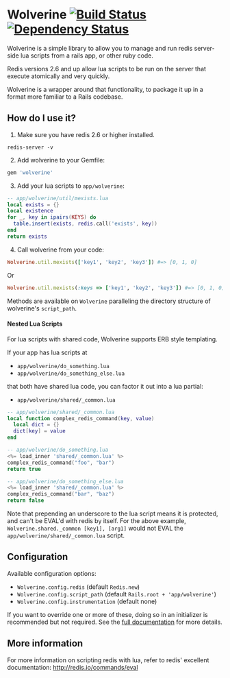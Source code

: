 # Wolverine [![Build Status](https://secure.travis-ci.org/burke/wolverine.png)](http://travis-ci.org/burke/wolverine) [![Dependency Status](https://gemnasium.com/Shopify/wolverine.png)](https://gemnasium.com/Shopify/wolverine)

Wolverine is a simple library to allow you to manage and run redis server-side lua scripts from a rails app, or other ruby code.

Redis versions 2.6 and up allow lua scripts to be run on the server that execute atomically and very quickly.

Wolverine is a wrapper around that functionality, to package it up in a format more familiar to a Rails codebase.

## How do I use it?

1) Make sure you have redis 2.6 or higher installed.

```
redis-server -v
```

2) Add wolverine to your Gemfile:

```ruby
gem 'wolverine'
```

3) Add your lua scripts to `app/wolverine`:

```lua
-- app/wolverine/util/mexists.lua
local exists = {}
local existence
for _, key in ipairs(KEYS) do
  table.insert(exists, redis.call('exists', key))
end
return exists
```

4) Call wolverine from your code:

```ruby
Wolverine.util.mexists(['key1', 'key2', 'key3']) #=> [0, 1, 0]
```

Or

```ruby
Wolverine.util.mexists(:keys => ['key1', 'key2', 'key3']) #=> [0, 1, 0]
```

Methods are available on `Wolverine` paralleling the directory structure
of wolverine's `script_path`.

#### Nested Lua Scripts

For lua scripts with shared code, Wolverine supports ERB style templating.

If your app has lua scripts at

- `app/wolverine/do_something.lua`
- `app/wolverine/do_something_else.lua`

that both have shared lua code, you can factor it out into a lua partial:

- `app/wolverine/shared/_common.lua`

```lua
-- app/wolverine/shared/_common.lua
local function complex_redis_command(key, value)
  local dict = {}
  dict[key] = value
end
```

```lua
-- app/wolverine/do_something.lua
<%= load_inner 'shared/_common.lua' %>
complex_redis_command("foo", "bar")
return true
```

```lua
-- app/wolverine/do_something_else.lua
<%= load_inner 'shared/_common.lua' %>
complex_redis_command("bar", "baz")
return false
```

Note that prepending an underscore to the lua script means it is protected, and can't be EVAL'd with redis by itself. For the above example, `Wolverine.shared._common [key1], [arg1]` would not EVAL the `app/wolverine/shared/_common.lua` script.

## Configuration

Available configuration options:

* `Wolverine.config.redis` (default `Redis.new`)
* `Wolverine.config.script_path` (default `Rails.root + 'app/wolverine'`)
* `Wolverine.config.instrumentation` (default none)

If you want to override one or more of these, doing so in an initializer is recommended but not required. See the [full documentation](http://shopify.github.com/wolverine/Wolverine/Configuration.html) for more details.

## More information

For more information on scripting redis with lua, refer to redis' excellent documentation: http://redis.io/commands/eval


